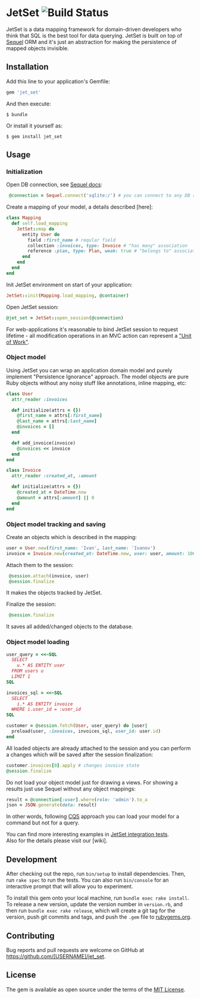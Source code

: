 # JetSet ![Build Status](https://travis-ci.org/cylon-v/jet_set.svg?branch=master)

JetSet is a data mapping framework for domain-driven developers who think that SQL is the best tool for data querying.
JetSet is built on top of [Sequel](https://github.com/jeremyevans/sequel) ORM and it's just an abstraction for making 
the persistence of mapped objects invisible.  

## Installation

Add this line to your application's Gemfile:

```ruby
gem 'jet_set'
```

And then execute:

    $ bundle

Or install it yourself as:

    $ gem install jet_set

## Usage

### Initialization
Open DB connection, see [Sequel docs](https://sequel.jeremyevans.net/rdoc/files/doc/opening_databases_rdoc.html):
```ruby
 @connection = Sequel.connect('sqlite:/') # you can connect to any DB supported by Sequel
```

Create a mapping of your model, a details described [here]:
```ruby
class Mapping
  def self.load_mapping
    JetSet::map do
      entity User do
        field :first_name # reqular field
        collection :invoices, type: Invoice # "has many" association
        reference :plan, type: Plan, weak: true # "belongs to" association
      end
    end
  end
end
```

Init JetSet environment on start of your application:
```ruby
JetSet::init(Mapping.load_mapping, @container)
```

Open JetSet session:
```ruby
@jet_set = JetSet::open_session(@connection)
```
For web-applications it's reasonable to bind JetSet session to request lifetime - 
all modification operations in an MVC action can represent a ["Unit of Work"](https://martinfowler.com/eaaCatalog/unitOfWork.html).

### Object model
Using JetSet you can wrap an application domain model and purely implement "Persistence Ignorance" approach. 
The model objects are pure Ruby objects without any noisy stuff like annotations, inline mapping, etc:
```ruby
class User
  attr_reader :invoices

  def initialize(attrs = {})
    @first_name = attrs[:first_name]
    @last_name = attrs[:last_name]
    @invoices = []
  end

  def add_invoice(invoice)
    @invoices << invoice
  end
end

class Invoice
  attr_reader :created_at, :amount

  def initialize(attrs = {})
    @created_at = DateTime.now
    @amount = attrs[:amount] || 0
  end
end
```

### Object model tracking and saving
Create an objects which is described in the mapping:
```ruby
user = User.new(first_name: 'Ivan', last_name: 'Ivanov')
invoice = Invoice.new(created_at: DateTime.now, user: user, amount: 100.0)
```

Attach them to the session:
```ruby
 @session.attach(invoice, user)
 @session.finalize
```
It makes the objects tracked by JetSet.

Finalize the session:
```ruby
 @session.finalize
```
It saves all added/changed objects to the database.

### Object model loading

```ruby
user_query = <<~SQL
  SELECT
    u.* AS ENTITY user
  FROM users u
  LIMIT 1
SQL

invoices_sql = <<~SQL
  SELECT
    i.* AS ENTITY invoice
  WHERE i.user_id = :user_id
SQL

customer = @session.fetch(User, user_query) do |user|
  preload(user, :invoices, invoices_sql, user_id: user.id)
end
```
All loaded objects are already attached to the session and you can perform a changes which will be saved after the session finalization:

```ruby
customer.invoices[0].apply # changes invoice state
@session.finalize
```

Do not load your object model just for drawing a views. For showing a results just use Sequel without any object mappings:
```ruby
result = @connection[:user].where(role: 'admin').to_a
json = JSON.generate(data: result)
```   
In other words, following [CQS](https://en.wikipedia.org/wiki/Command%E2%80%93query_separation) approach you can 
load your model for a command but not for a query.

You can find more interesting examples in [JetSet integration tests](https://github.com/cylon-v/jet_set/tree/master/spec/integration).        
Also for the details please visit our [wiki].

## Development

After checking out the repo, run `bin/setup` to install dependencies. Then, run `rake spec` to run the tests. You can also run `bin/console` for an interactive prompt that will allow you to experiment.

To install this gem onto your local machine, run `bundle exec rake install`. To release a new version, update the version number in `version.rb`, and then run `bundle exec rake release`, which will create a git tag for the version, push git commits and tags, and push the `.gem` file to [rubygems.org](https://rubygems.org).

## Contributing

Bug reports and pull requests are welcome on GitHub at https://github.com/[USERNAME]/jet_set.

## License

The gem is available as open source under the terms of the [MIT License](http://opensource.org/licenses/MIT).
